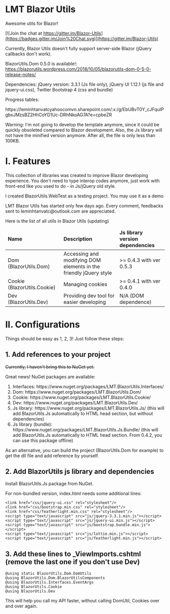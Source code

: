 # LMT Blazor Utils
Awesome utils for Blazor!

[![Join the chat at https://gitter.im/Blazor-Utils](https://badges.gitter.im/Join%20Chat.svg)](https://gitter.im/Blazor-Utils) 

Currently, Blazor Utils doesn't fully support server-side Blazor (jQuery callbacks don't work).

BlazorUtils.Dom 0.5.0 is available!: https://blazorutils.wordpress.com/2018/10/05/blazorutils-dom-0-5-0-release-notes/

<p>Dependencies: jQuery version: 3.3.1 (Js file only), jQuery UI 1.12.1 (js file and jquery-ui.css), Twitter Bootstrap 4 (css and bundle)</p>
<p>Progress tables: </p>
<p>https://leminhtanvatcyahoocomvn.sharepoint.com/:x:/g/EbUBvT0Y_cJFquIPgbxJMzsBZ2HhCoYD1Uc-DRhNkoAG7A?e=cpbeZR</p>

Warning: I'm not going to develop the template anymore, since it could be quickly obsoleted compared to Blazor development. Also, the Js library will not have the minified version anymore. After all, the file is only less than 100KB.

<h1>I. Features</h1>

<p>This collection of libraries was created to improve Blazor developing experience. You don't need to type interop codes anymore, just work with front-end like you used to do - in Js/jQuery old style.</p>

<p>I created BlazorUtils.WebTest as a testing project. You may use it as a demo</p>

<p>LMT Blazor Utils has started only few days ago. Every comment, feedbacks sent to leminhtanvatc@outlook.com are appreciated.</p>
<p>Here is the list of all utils in Blazor Utils (updating)</p>

<table>
<thead>
  <tr>
    <td><b>Name</b></td>
    <td><b>Description</b></td>
    <td><b>Js library version dependencies</b></td>
  </tr>
  </thead>
  <tbody>
    <tr>
      <td>Dom (BlazorUtils.Dom)</td>
      <td>Accessing and modifying DOM elements in the friendly jQuery style</td>
      <td>>= 0.4.3 with ver 0.5.3</td>
    </tr>
        <tr>
      <td>Cookie (BlazorUtils.Cookie)</td>
      <td>Managing cookies</td>
      <td>>= 0.4.1 with ver 0.4.0</td>
    </tr>
	        <tr>
      <td>Dev (BlazorUtils.Dev)</td>
      <td>Providing dev tool for easier developing</td>
      <td>N/A (DOM dependence)</td>
    </tr>
    </tody>
</table>

<h1>II. Configurations</h1>
Things should be easy as 1, 2, 3! Just follow these steps: 
<h2>1. Add references to your project</h2>
<p><del>Currently, I haven't bring this to NuGet yet.</del></p>
<p>Great news! NuGet packages are available: </p>
<ol>
  <li>Interfaces: https://www.nuget.org/packages/LMT.BlazorUtils.Interfaces/</li>
  <li>Dom: https://www.nuget.org/packages/LMT.BlazorUtils.Dom/</li>
  <li>Cookie: https://www.nuget.org/packages/LMT.BlazorUtils.Cookie/</li>
  <li>Dev: https://www.nuget.org/packages/LMT.BlazorUtils.Dev/</li>
  <li>Js library: https://www.nuget.org/packages/LMT.BlazorUtils.Js/ (this will add BlazorUtils.Js automatically to HTML head section, but without dependencies)</li>
  <li>Js library (bundle): https://www.nuget.org/packages/LMT.BlazorUtils.Js.Bundle/ (this will add BlazorUtils.Js automatically to HTML head section. From 0.4.2, you can use this package offline)</li>
  </ol>
<p>As an alternative, you can build the project (BlazorUtils.Dom for example) to get the dll file and add reference by yourself.</p>

<h2>2. Add BlazorUtils js library and dependencies</h2>
<p>Install BlazorUtils.Js package from NuGet.</p>
<p>For non-bundled version, index.html needs some additional lines: </p>

```
<link href="css/jquery-ui.css" rel="stylesheet"/>
<link href="css/bootstrap.min.css" rel="stylesheet"/>
<link href="css/featherlight.min.css" rel="stylesheet"/>
<script type="text/javascript" src="js/jquery-3.3.1.min.js"></script>
<script type="text/javascript" src="js/jquery-ui.min.js"></script>
<script type="text/javascript" src="js/bootstrap.bundle.min.js"></script>
<script type="text/javascript" src="js/lottie.min.js"></script>
<script type="text/javascript" src="js/featherlight.min.js"></script>
```

<h2>3. Add these lines to _ViewImports.cshtml (remove the last one if you don't use Dev)</h2>

```
@using static BlazorUtils.Dom.DomUtils
@using BlazorUtils.Dom.BlazorUtilsComponents
@using BlazorUtils.Interfaces.EventArgs
@using BlazorUtils.Cookie
@using BlazorUtils.Dev
```

<p>This will help you call my API faster, without calling DomUtil, Cookies over and over again.</p>
